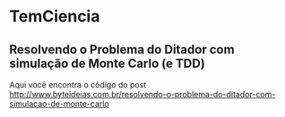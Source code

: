 # TemCiencia

## Resolvendo o Problema do Ditador com simulação de Monte Carlo (e TDD)

Aqui você encontra o código do post http://www.byteideias.com.br/resolvendo-o-problema-do-ditador-com-simulacao-de-monte-carlo
